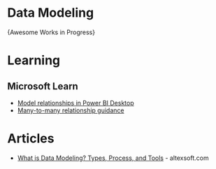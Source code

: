 # Data Modeling
{Awesome Works in Progress}


# Learning
## Microsoft Learn
* [Model relationships in Power BI Desktop](https://learn.microsoft.com/en-us/power-bi/transform-model/desktop-relationships-understand) 
* [Many-to-many relationship guidance](https://learn.microsoft.com/en-us/power-bi/guidance/relationships-many-to-many)

# Articles
* [What is Data Modeling? Types, Process, and Tools](https://www.altexsoft.com/blog/data-modeling/) - altexsoft.com
